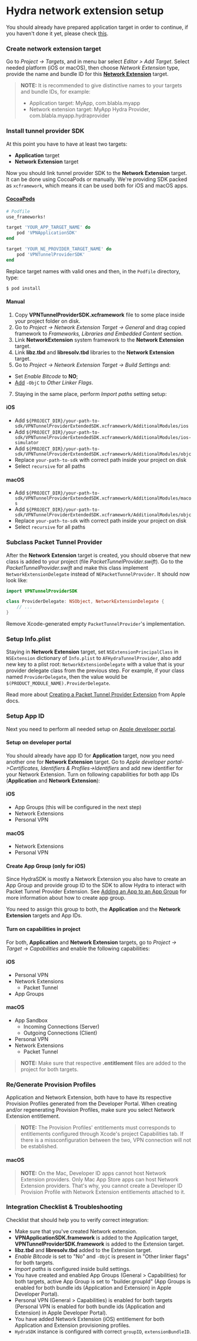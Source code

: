 # Hydra network extension setup

You should already have prepared application target in order to continue, if you haven't done it yet, please check [this](ApplicationSetup.md).

### Create network extension target

Go to *Project -> Targets*, and in menu bar select *Editor > Add Target*. Select needed platform (iOS or macOS), then choose *Network Extension* type, provide the name and bundle ID for this [**Network Extension**](https://developer.apple.com/reference/networkextension) target. 

> **NOTE:** It is recommended to give distinctive names to your targets and bundle IDs, for example:
> * Application target: MyApp, com.blabla.myapp
> * Network extension target: MyApp Hydra Provider, com.blabla.myapp.hydraprovider

### Install tunnel provider SDK

At this point you have to have at least two targets: 
* **Application** target
* **Network Extension** target

Now you should link tunnel provider SDK to the **Network Extension** target. It can be done using CocoaPods or manually. We're providing SDK packed as `xcframework`, which means it can be used both for iOS and macOS apps.

#### [CocoaPods](https://guides.cocoapods.org/using/using-cocoapods.html)

```ruby
# Podfile
use_frameworks!

target 'YOUR_APP_TARGET_NAME' do
    pod 'VPNApplicationSDK'
end

target 'YOUR_NE_PROVIDER_TARGET_NAME' do
    pod 'VPNTunnelProviderSDK'
end
```

Replace target names with valid ones and then, in the `Podfile` directory, type:

```bash
$ pod install
```

#### Manual

1. Copy **VPNTunnelProviderSDK.xcframework** file to some place inside your project folder on disk.
2. Go to *Project -> Network Extension Target -> General* and drag copied framework to *Frameworks, Libraries and Embedded Content* section.
4. Link **NetworkExtension** system framework to the **Network Extension** target.
5. Link **libz.tbd** and **libresolv.tbd** libraries to the **Network Extension** target.
6. Go to *Project -> Network Extension Target -> Build Settings* and:
- Set *Enable Bitcode* to **NO**;
- [Add](https://developer.apple.com/library/content/qa/qa1490/_index.html) `-ObjC` to *Other Linker Flags*.
7. Staying in the same place, perform *Import paths* setting setup:

#### iOS
- Add `${PROJECT_DIR}/your-path-to-sdk/VPNTunnelProviderExtendedSDK.xcframework/AdditionalModules/ios`
- Add `${PROJECT_DIR}/your-path-to-sdk/VPNTunnelProviderExtendedSDK.xcframework/AdditionalModules/ios-simulator`
- Add `${PROJECT_DIR}/your-path-to-sdk/VPNTunnelProviderExtendedSDK.xcframework/AdditionalModules/objc`
- Replace `your-path-to-sdk` with correct path inside your project on disk
- Select `recursive` for all paths

#### macOS
- Add `${PROJECT_DIR}/your-path-to-sdk/VPNTunnelProviderExtendedSDK.xcframework/AdditionalModules/macos`
- Add `${PROJECT_DIR}/your-path-to-sdk/VPNTunnelProviderExtendedSDK.xcframework/AdditionalModules/objc`
- Replace `your-path-to-sdk` with correct path inside your project on disk
- Select `recursive` for all paths

### Subclass Packet Tunnel Provider

After the **Network Extension** target is created, you should observe that new class is added to your project (file *PacketTunnelProvider.swift*). Go to the *PacketTunnelProvider.swift* and make this class implement `NetworkExtensionDelegate` instead of `NEPacketTunnelProvider`. It should now look like:
    
```swift
import VPNTunnelProviderSDK

class ProviderDelegate: NSObject, NetworkExtensionDelegate {
	// ...
}
```

Remove Xcode-generated empty `PacketTunnelProvider`'s implementation.

### Setup Info.plist

Staying in **Network Extension** target, set `NSExtensionPrincipalClass` in `NSExtension` dictionary of `Info.plist` to `AFHydraTunnelProvider`, also add new key to a plist root: `NetworkExtensionDelegate` with a value that is your provider delegate class from the previous step. For example, if your class named `ProviderDelegate`, then the value would be `$(PRODUCT_MODULE_NAME).ProviderDelegate`.

Read more about [Creating a Packet Tunnel Provider Extension](https://developer.apple.com/reference/networkextension/nepackettunnelprovider#2110153) from Apple docs.

### Setup App ID

Next you need to perform all needed setup on [Apple developer portal](https://developer.apple.com).

#### Setup on developer portal

You should already have app ID for **Application** target, now you need another one for **Network Extension** target. Go to *Apple developer portal->Certificates, Identifiers & Profiles->Identifiers* and add new identifier for your Network Extension. Turn on following capabilities for both app IDs (**Application** and **Network Extension**):

#### iOS

* App Groups (this will be configured in the next step)
* Network Extensions
* Personal VPN

#### macOS

* Network Extensions
* Personal VPN

#### Create App Group (only for iOS)

Since HydraSDK is mostly a Network Extension you also have to create an App Group and provide group ID to the SDK to allow Hydra to interact with Packet Tunnel Provider Extension. See [Adding an App to an App Group](https://developer.apple.com/library/content/documentation/Miscellaneous/Reference/EntitlementKeyReference/Chapters/EnablingAppSandbox.html#//apple_ref/doc/uid/TP40011195-CH4-SW19) for more information about how to create app group. 

You need to assign this group to both, the **Application** and the **Network Extension** targets and App IDs.

#### Turn on capabilities in project

For both, **Application** and **Network Extension** targets, go to *Project -> Target -> Capabilities* and enable the following capabilities:

#### iOS

* Personal VPN
* Network Extensions
  * Packet Tunnel
* App Groups

#### macOS

* App Sandbox
  * Incoming Connections (Server)
  * Outgoing Connections (Client)
* Personal VPN
* Network Extensions
  * Packet Tunnel

> **NOTE:** Make sure that respective **.entitlement** files are added to the project for both targets.

### Re/Generate Provision Profiles

Application and Network Extension, both have to have its respective Provision Profiles generated from the Developer Portal. When creating and/or regenerating Provision Profiles, make sure you select Network Extension entitlement.

> **NOTE:** The Provision Profiles' entitlements must corresponds to entitlements configured through Xcode's project Capabilities tab. If there is a missconfiguration between the two, VPN connection will not be established.

#### macOS

> **NOTE:** On the Mac, Developer ID apps cannot host Network Extension providers. Only Mac App Store apps can host Network Extension providers. That's why, you cannot create a Developer ID Provision Profile with Network Extension entitlements attached to it.

### Integration Checklist & Troubleshooting

Checklist that should help you to verify correct integration:

- Make sure that you've created Network extension.
- **VPNApplicationSDK.framework** is added to the Application target, **VPNTunnelProviderSDK.framework** is added to the Extension target.
- **libz.tbd** and **libresolv.tbd** added to the Extension target.
- *Enable Bitcode* is set to "No" and `-ObjC` is present in "Other linker flags" for both targets.
- *Import paths* is configured inside build settings.
- You have created and enabled App Groups (General > Capabilities) for both targets, active App Group is set to "builder.groupId" (App Groups is enabled for both bundle ids (Application and Extension) in Apple Developer Portal).
- Personal VPN (General > Capabilities) is enabled for both targets (Personal VPN is enabled for both bundle ids (Application and Extension) in Apple Developer Portal).
- You have added Network Extension (iOS) entitlement for both Application and Extension provisioning profiles.
- `HydraSDK` instance is configured with correct `groupID`, `extensionBundleID`.
